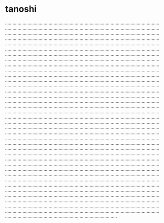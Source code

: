 # tanoshi

......................................................................................................................................................................................................................................................................................................................................................................................................................................................................................................................................................................................................................................................................................................................................................................................................................................................................................................................................................................................................................................................................................................................................................................................................................................................................................................................................................................................................................................................................................................................................................................................................................................................................................................................................................................................................................................................................................................................................................................................................................................................................................................................................................................................................................................................................................................................................................................................................................................................................................................................................................................................................................................................................................................................................................................................................................................................................................................................................................................................................................................................................................................................................................................................................................................................................................................................................................................................................................................................................................................................................................................................................................................................................................................................................................................................................................................................................................................................................................................................................................................................................................................................................................................................................................................................................................................................................................................................................................................................................................................................................................................................................................................................................................................................................................................................................................................................................